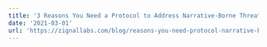 ```yaml
---
title: '3 Reasons You Need a Protocol to Address Narrative-Borne Threats'
date: '2021-03-01'
url: 'https://zignallabs.com/blog/reasons-you-need-protocol-narrative-borne-threats/?utm_source=marketing&utm_medium=prepare-for-narrative-borne-threats&utm_content=blog&utm_campaign=blog-tracking-urls'
---
```

